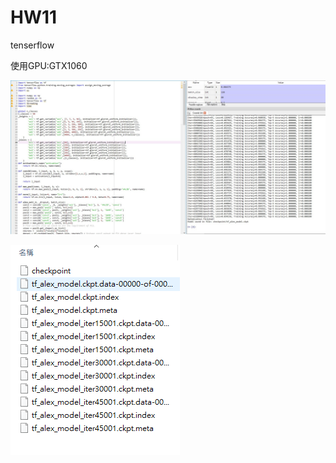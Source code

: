 # HW11
tenserflow

使用GPU:GTX1060


![images](https://github.com/weikuopeng/HW11/blob/master/result1.jpg)

![images](https://github.com/weikuopeng/HW11/blob/master/result2.png)
